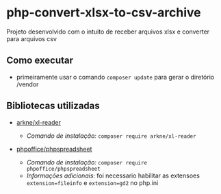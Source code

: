 # php-convert-xlsx-to-csv-archive
Projeto desenvolvido com o intuito de receber arquivos xlsx e converter para arquivos csv

## Como executar
- primeiramente usar o comando ```composer update``` para gerar o diretório /vendor

## Bibliotecas utilizadas
- [arkne/xl-reader](https://github.com/Ark4ne/xl-reader)
  - *Comando de instalação:* ```composer require arkne/xl-reader```

- [phpoffice/phpspreadsheet](https://github.com/phpoffice/phpspreadsheet)
  - *Comando de instalação:* ```composer require phpoffice/phpspreadsheet```
  - *Informações adicionais:* foi necessario habilitar as extensoes ```extension=fileinfo``` e ```extension=gd2``` no php.ini